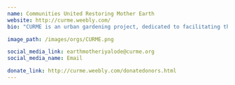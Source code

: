 ```yaml
---
name: Communities United Restoring Mother Earth
website: http://curme.weebly.com/
bio: "CURME is an urban gardening project, dedicated to facilitating the creation of an agricultural economy independent of the agribusiness commodities market, serving individuals, families, schools and organizations, training them to grow their own food and medicine in a way that restores the health of the land, the water, the people and the community."

image_path: /images/orgs/CURME.png

social_media_link: earthmotheriyalode@curme.org
social_media_name: Email

donate_link: http://curme.weebly.com/donatedonors.html
---
```

